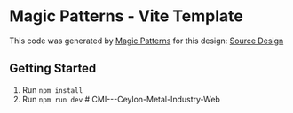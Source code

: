 # Magic Patterns - Vite Template

This code was generated by [Magic Patterns](https://magicpatterns.com) for this design: [Source Design](https://www.magicpatterns.com/c/gtnfphpfhxgwdqtwwzyyh3)

## Getting Started

1. Run `npm install`
2. Run `npm run dev`
#   C M I - - - C e y l o n - M e t a l - I n d u s t r y - W e b  
 